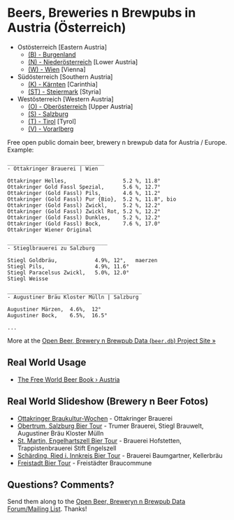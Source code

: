 # Beers, Breweries n Brewpubs in Austria (Österreich)

- Ostösterreich [Eastern Austria]
    - [(B) - Burgenland](1--b-burgenland--eastern)
    - [(N) - Niederösterreich](1--n-niederoesterreich--eastern) [Lower Austria]
    - [(W) - Wien](1--w-wien--eastern) [Vienna]
- Südösterreich [Southern Austria]
    - [(K) - Kärnten](2--k-kaernten--southern) [Carinthia]
    - [(ST) - Steiermark](2--st-steiermark--southern) [Styria]
- Westösterreich [Western Austria]
    - [(O) - Oberösterreich](3--o-oberoesterreich--western) [Upper Austria]
    - [(S) - Salzburg](3--s-salzburg--western)
    - [(T) - Tirol](3--t-tirol--western) [Tyrol]
    - [(V) - Vorarlberg](3--v-vorarlberg--western)


Free open public domain beer, brewery n brewpub data for Austria / Europe. Example:

~~~
_______________________________
- Ottakringer Brauerei | Wien

Ottakringer Helles,                  5.2 %, 11.8°
Ottakringer Gold Fassl Spezial,      5.6 %, 12.7°
Ottakringer (Gold Fassl) Pils,       4.6 %, 11.2°
Ottakringer (Gold Fassl) Pur {Bio},  5.2 %, 11.8°, bio
Ottakringer (Gold Fassl) Zwickl,     5.2 %, 12.2°
Ottakringer (Gold Fassl) Zwickl Rot, 5.2 %, 12.2°
Ottakringer (Gold Fassl) Dunkles,    5.2 %, 12.2°
Ottakringer (Gold Fassl) Bock,       7.6 %, 17.0°
Ottakringer Wiener Original

________________________________
- Stieglbrauerei zu Salzburg

Stiegl Goldbräu,            4.9%, 12°,   maerzen
Stiegl Pils,                4.9%, 11.6°
Stiegl Paracelsus Zwickl,   5.0%, 12.0°
Stiegl Weisse

___________________________________________
- Augustiner Bräu Kloster Mülln | Salzburg

Augustiner Märzen,  4.6%,  12°
Augustiner Bock,    6.5%,  16.5°

...
~~~

More at the [Open Beer, Brewery n Brewpub Data (`beer.db`) Project Site »](http://openbeer.github.io)



## Real World Usage

- [The Free World Beer Book › Austria](http://openbeer.github.io/book/at.html)


## Real World Slideshow (Brewery n Beer Fotos)

- [Ottakringer Braukultur-Wochen](https://plus.google.com/photos/100841117019192894371/albums/6038058312732921473) - Ottakringer Brauerei
- [Obertrum, Salzburg Bier Tour](https://plus.google.com/photos/100841117019192894371/albums/6032865116125803521) - Trumer Brauerei, Stiegl Brauwelt, Augustiner Bräu Kloster Mülln
- [St. Martin, Engelhartszell Bier Tour](https://plus.google.com/photos/100841117019192894371/albums/6031387769471953793) - Brauerei Hofstetten, Trappistenbrauerei Stift Engelszell
- [Schärding, Ried i. Innkreis Bier Tour](https://plus.google.com/photos/100841117019192894371/albums/6032848287196199553) - Brauerei Baumgartner, Kellerbräu 
- [Freistadt Bier Tour](https://plus.google.com/photos/100841117019192894371/albums/5920043800128524369) - Freistädter Braucommune


## Questions? Comments?

Send them along to the
[Open Beer, Breweryn n Brewpub Data Forum/Mailing List](http://groups.google.com/group/beerdb).
Thanks!
